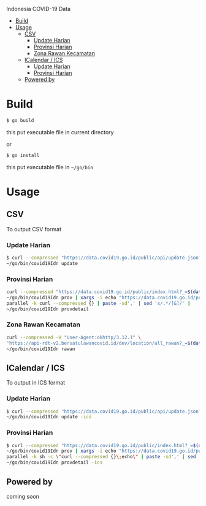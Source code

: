 Indonesia COVID-19 Data 

- [Build](#build)
- [Usage](#usage)
  - [CSV](#csv)
    - [Update Harian](#update-harian)
    - [Provinsi Harian](#provinsi-harian)
    - [Zona Rawan Kecamatan](#zona-rawan-kecamatan)
  - [ICalendar / ICS](#icalendar--ics)
    - [Update Harian](#update-harian-1)
    - [Provinsi Harian](#provinsi-harian-1)
  - [Powered by](#powered-by)

# Build
```sh
$ go build
```
this put executable file in current directory

or
```sh
$ go install
```
this put executable file in `~/go/bin`

# Usage
## CSV
To output CSV format
### Update Harian
```sh
$ curl --compressed "https://data.covid19.go.id/public/api/update.json?_=$(date +%s)" | 
~/go/bin/covid19Idn update 
```

### Provinsi Harian
```sh
curl --compressed "https://data.covid19.go.id/public/index.html?_=$(date +%s)" | 
~/go/bin/covid19Idn prov | xargs -i echo "https://data.covid19.go.id/public/api/prov_detail_{}.json?_=$(date +%s)" | 
parallel -k curl --compressed {} | paste -sd',' | sed 's/.*/[&]/' | 
~/go/bin/covid19Idn provdetail
```

### Zona Rawan Kecamatan
```sh
curl --compressed -H "User-Agent:okhttp/3.12.1" \
"https://api-rdt-v2.bersatulawancovid.id/dev/location/all_rawan?_=$(date +%s)" | 
~/go/bin/covid19Idn rawan
```

## ICalendar / ICS
To output in ICS format
### Update Harian
```sh
$ curl --compressed "https://data.covid19.go.id/public/api/update.json?_=$(date +%s)" | 
~/go/bin/covid19Idn update -ics
```

### Provinsi Harian
```sh
$ curl --compressed "https://data.covid19.go.id/public/index.html?_=$(date +%s)" | 
~/go/bin/covid19Idn prov | xargs -i echo "https://data.covid19.go.id/public/api/prov_detail_{}.json?_=$(date +%s)" | 
parallel -k sh -c \"curl --compressed {}\;echo\" | paste -sd',' | sed 's/.*/[&]/' | 
~/go/bin/covid19Idn provdetail -ics
```

## Powered by
coming soon